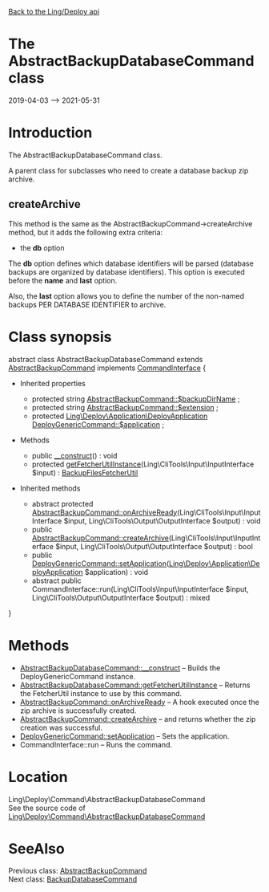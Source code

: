 [Back to the Ling/Deploy api](https://github.com/lingtalfi/Deploy/blob/master/doc/api/Ling/Deploy.md)



The AbstractBackupDatabaseCommand class
================
2019-04-03 --> 2021-05-31






Introduction
============

The AbstractBackupDatabaseCommand class.

A parent class for subclasses who need to create a database backup zip archive.

createArchive
---------------
This method is the same as the AbstractBackupCommand->createArchive method,
but it adds the following extra criteria:
- the **db** option

The **db** option defines which database identifiers will be parsed (database backups are
     organized by database identifiers).
     This option is executed before the **name** and **last** option.


Also, the **last** option allows you to define the number of the non-named backups PER DATABASE IDENTIFIER to archive.



Class synopsis
==============


abstract class <span class="pl-k">AbstractBackupDatabaseCommand</span> extends [AbstractBackupCommand](https://github.com/lingtalfi/Deploy/blob/master/doc/api/Ling/Deploy/Command/AbstractBackupCommand.md) implements [CommandInterface](https://github.com/lingtalfi/CliTools/blob/master/doc/api/Ling/CliTools/Command/CommandInterface.md) {

- Inherited properties
    - protected string [AbstractBackupCommand::$backupDirName](#property-backupDirName) ;
    - protected string [AbstractBackupCommand::$extension](#property-extension) ;
    - protected [Ling\Deploy\Application\DeployApplication](https://github.com/lingtalfi/Deploy/blob/master/doc/api/Ling/Deploy/Application/DeployApplication.md) [DeployGenericCommand::$application](#property-application) ;

- Methods
    - public [__construct](https://github.com/lingtalfi/Deploy/blob/master/doc/api/Ling/Deploy/Command/AbstractBackupDatabaseCommand/__construct.md)() : void
    - protected [getFetcherUtilInstance](https://github.com/lingtalfi/Deploy/blob/master/doc/api/Ling/Deploy/Command/AbstractBackupDatabaseCommand/getFetcherUtilInstance.md)(Ling\CliTools\Input\InputInterface $input) : [BackupFilesFetcherUtil](https://github.com/lingtalfi/Deploy/blob/master/doc/api/Ling/Deploy/Util/BackupFilesFetcherUtil.md)

- Inherited methods
    - abstract protected [AbstractBackupCommand::onArchiveReady](https://github.com/lingtalfi/Deploy/blob/master/doc/api/Ling/Deploy/Command/AbstractBackupCommand/onArchiveReady.md)(Ling\CliTools\Input\InputInterface $input, Ling\CliTools\Output\OutputInterface $output) : void
    - public [AbstractBackupCommand::createArchive](https://github.com/lingtalfi/Deploy/blob/master/doc/api/Ling/Deploy/Command/AbstractBackupCommand/createArchive.md)(Ling\CliTools\Input\InputInterface $input, Ling\CliTools\Output\OutputInterface $output) : bool
    - public [DeployGenericCommand::setApplication](https://github.com/lingtalfi/Deploy/blob/master/doc/api/Ling/Deploy/Command/DeployGenericCommand/setApplication.md)([Ling\Deploy\Application\DeployApplication](https://github.com/lingtalfi/Deploy/blob/master/doc/api/Ling/Deploy/Application/DeployApplication.md) $application) : void
    - abstract public CommandInterface::run(Ling\CliTools\Input\InputInterface $input, Ling\CliTools\Output\OutputInterface $output) : mixed

}






Methods
==============

- [AbstractBackupDatabaseCommand::__construct](https://github.com/lingtalfi/Deploy/blob/master/doc/api/Ling/Deploy/Command/AbstractBackupDatabaseCommand/__construct.md) &ndash; Builds the DeployGenericCommand instance.
- [AbstractBackupDatabaseCommand::getFetcherUtilInstance](https://github.com/lingtalfi/Deploy/blob/master/doc/api/Ling/Deploy/Command/AbstractBackupDatabaseCommand/getFetcherUtilInstance.md) &ndash; Returns the FetcherUtil instance to use by this command.
- [AbstractBackupCommand::onArchiveReady](https://github.com/lingtalfi/Deploy/blob/master/doc/api/Ling/Deploy/Command/AbstractBackupCommand/onArchiveReady.md) &ndash; A hook executed once the zip archive is successfully created.
- [AbstractBackupCommand::createArchive](https://github.com/lingtalfi/Deploy/blob/master/doc/api/Ling/Deploy/Command/AbstractBackupCommand/createArchive.md) &ndash; and returns whether the zip creation was successful.
- [DeployGenericCommand::setApplication](https://github.com/lingtalfi/Deploy/blob/master/doc/api/Ling/Deploy/Command/DeployGenericCommand/setApplication.md) &ndash; Sets the application.
- CommandInterface::run &ndash; Runs the command.





Location
=============
Ling\Deploy\Command\AbstractBackupDatabaseCommand<br>
See the source code of [Ling\Deploy\Command\AbstractBackupDatabaseCommand](https://github.com/lingtalfi/Deploy/blob/master/Command/AbstractBackupDatabaseCommand.php)



SeeAlso
==============
Previous class: [AbstractBackupCommand](https://github.com/lingtalfi/Deploy/blob/master/doc/api/Ling/Deploy/Command/AbstractBackupCommand.md)<br>Next class: [BackupDatabaseCommand](https://github.com/lingtalfi/Deploy/blob/master/doc/api/Ling/Deploy/Command/BackupDatabaseCommand.md)<br>
